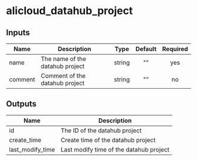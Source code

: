 # alicloud_datahub_project

## Inputs

| Name | Description | Type | Default | Required |
|------|-------------|:----:|:-----:|:-----:|
|name|The name of the datahub project| string| "" | yes|
|comment|Comment of the datahub project| string| "" | no|


## Outputs

| Name | Description |
|------|-------------|
|id|The ID of the datahub project|
|create_time | Create time of the datahub project|
|last_modify_time | Last modify time of the datahub project|